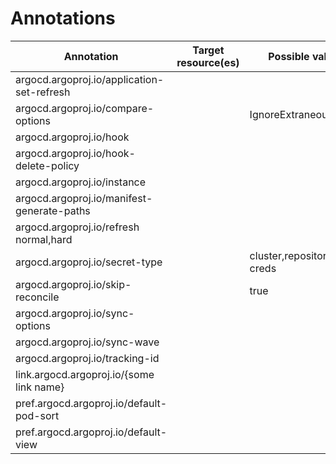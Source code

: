 # Annotations

| Annotation                                 | Target resource(es) | Possible values               | Description |
|--------------------------------------------|---------------------|-------------------------------|-------------|
| argocd.argoproj.io/application-set-refresh |                     |                               |
| argocd.argoproj.io/compare-options         |                     | IgnoreExtraneous              |
| argocd.argoproj.io/hook                    |                     |                               |
| argocd.argoproj.io/hook-delete-policy      |                     |                               |
| argocd.argoproj.io/instance                |                     |                               |
| argocd.argoproj.io/manifest-generate-paths |                     |                               |
| argocd.argoproj.io/refresh normal,hard     |                     |                               |
| argocd.argoproj.io/secret-type             |                     | cluster,repository,repo-creds |
| argocd.argoproj.io/skip-reconcile          |                     | true                          |
| argocd.argoproj.io/sync-options            |                     |                               |
| argocd.argoproj.io/sync-wave               |                     |                               |
| argocd.argoproj.io/tracking-id             |                     |                               |
| link.argocd.argoproj.io/{some link name}   |                     |                               |
| pref.argocd.argoproj.io/default-pod-sort   |                     |                               |
| pref.argocd.argoproj.io/default-view       |                     |                               |
